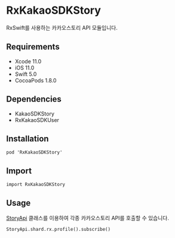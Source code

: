 # RxKakaoSDKStory

RxSwift를 사용하는 카카오스토리 API 모듈입니다.

## Requirements
- Xcode 11.0
- iOS 11.0
- Swift 5.0
- CocoaPods 1.8.0

## Dependencies
- KakaoSDKStory
- RxKakaoSDKUser

## Installation
```
pod 'RxKakaoSDKStory'
```

## Import
```
import RxKakaoSDKStory
```

## Usage
[StoryApi](Extensions/Reactive.html) 클래스를 이용하여 각종 카카오스토리 API를 호출할 수 있습니다.
```
StoryApi.shard.rx.profile().subscribe()
```
